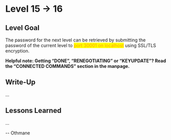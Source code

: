 # Level 15 → 16

## Level Goal

The password for the next level can be retrieved by submitting the password of the current level to <mark style="color:orange;">port 30001 on localhost</mark> using SSL/TLS encryption.

**Helpful note: Getting “DONE”, “RENEGOTIATING” or “KEYUPDATE”? Read the “CONNECTED COMMANDS” section in the manpage.**



## Write-Up

...



## Lessons Learned

...



\-- Othmane



